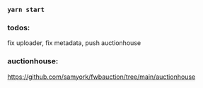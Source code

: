 
### `yarn start`

### todos: 
fix uploader,
fix metadata,
push auctionhouse

### auctionhouse:
https://github.com/samyork/fwbauction/tree/main/auctionhouse
